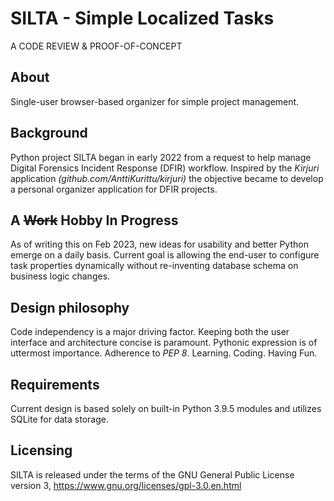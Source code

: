 # SILTA - Simple Localized Tasks
A CODE REVIEW & PROOF-OF-CONCEPT
## About
Single-user browser-based organizer for simple project management.

## Background
Python project SILTA began in early 2022 from a request to help manage Digital Forensics Incident Response (DFIR) workflow. Inspired by the *Kirjuri* application *(github.com/AnttiKurittu/kirjuri)* the objective became to develop a personal organizer application for DFIR projects.

## A ~~Work~~ Hobby In Progress
As of writing this on Feb 2023, new ideas for usability and better Python emerge on a daily basis. Current goal is allowing the end-user to configure task properties dynamically without re-inventing database schema on business logic changes.

## Design philosophy
Code independency is a major driving factor. Keeping both the user interface and architecture concise is paramount. Pythonic expression is of uttermost importance. Adherence to *PEP 8*. Learning. Coding. Having Fun.

## Requirements
Current design is based solely on built-in Python 3.9.5 modules and utilizes SQLite for data storage.

## Licensing
SILTA is released under the terms of the GNU General Public License version 3, https://www.gnu.org/licenses/gpl-3.0.en.html
